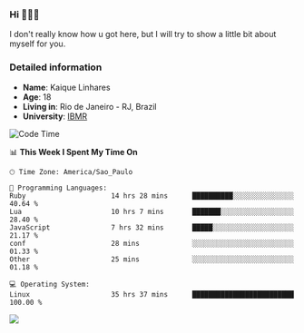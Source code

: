 ### Hi 🙋🏽‍♂️

I don't really know how u got here, but I will try to show a little bit about myself for you.

### Detailed information

* **Name**: Kaique Linhares
* **Age**: 18
* **Living in**: Rio  de Janeiro - RJ, Brazil
* **University**: [IBMR](https://www.ibmr.br/)

<!--START_SECTION:waka-->
![Code Time](http://img.shields.io/badge/Code%20Time-773%20hrs%2011%20mins-blue)

📊 **This Week I Spent My Time On** 

```text
🕑︎ Time Zone: America/Sao_Paulo

💬 Programming Languages: 
Ruby                     14 hrs 28 mins      ██████████░░░░░░░░░░░░░░░   40.64 % 
Lua                      10 hrs 7 mins       ███████░░░░░░░░░░░░░░░░░░   28.40 % 
JavaScript               7 hrs 32 mins       █████░░░░░░░░░░░░░░░░░░░░   21.17 % 
conf                     28 mins             ░░░░░░░░░░░░░░░░░░░░░░░░░   01.33 % 
Other                    25 mins             ░░░░░░░░░░░░░░░░░░░░░░░░░   01.18 % 

💻 Operating System: 
Linux                    35 hrs 37 mins      █████████████████████████   100.00 % 
```


<!--END_SECTION:waka-->

<a href="https://www.linkedin.com/in/kaique-linhares-25a840208/"  target="_blank"><img src="https://img.shields.io/badge/-LinkedIn-%230077B5?style=for-the-badge&logo=linkedin&logoColor=white" target="_blank"></a>
